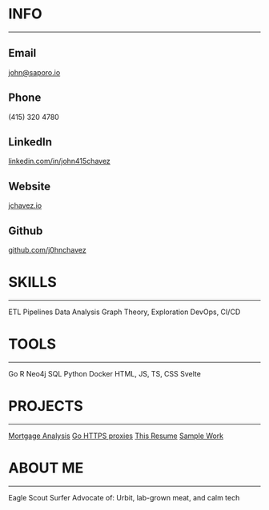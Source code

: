 # INFO
----------------------------------------
## Email
john@saporo.io
## Phone
(415) 320 4780
## LinkedIn
[linkedin.com/in/john415chavez](https://linkedin.com/in/john415chavez)
## Website
[jchavez.io](https://jchavez.io)
## Github
[github.com/j0hnchavez](https://github.com/j0hnchavez)
<br>

# SKILLS
----------------------------------------
ETL Pipelines
Data Analysis
Graph Theory, Exploration
DevOps, CI/CD
<br>

# TOOLS
----------------------------------------
Go
R
Neo4j
SQL
Python
Docker
HTML, JS, TS, CSS
Svelte
<br>

# PROJECTS
----------------------------------------
[Mortgage Analysis](https://jchavez.io/posts/mortgage)
[Go HTTPS proxies](https://jchavez.io/posts/https)
[This Resume](https://github.com/j0hnchavez/cv)
[Sample Work](https://jchavez.io/work)
<br>

# ABOUT ME
----------------------------------------
Eagle Scout
Surfer
Advocate of: Urbit, lab-grown meat, and calm tech
